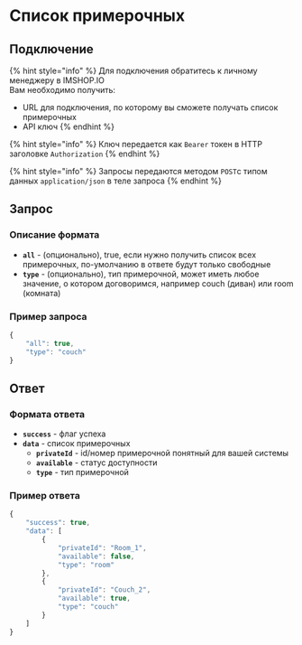 # Список примерочных

## Подключение

{% hint style="info" %}
Для подключения обратитесь к личному менеджеру в IMSHOP.IO  
Вам необходимо получить:

* URL для подключения, по которому вы сможете получать список примерочных
* API ключ
{% endhint %}

{% hint style="info" %}
Ключ передается как `Bearer` токен в HTTP заголовке `Authorization`
{% endhint %}

{% hint style="info" %}
Запросы передаются методом `POST`c типом данных `application/json` в теле запроса 
{% endhint %}

## Запрос

### Описание формата

* **`all`** - \(опционально\), true, если нужно получить список всех примерочных, по-умолчанию в ответе будут только свободные
* **`type`** - \(опционально\), тип примерочной, может иметь любое значение, о котором договоримся, например couch \(диван\) или room \(комната\)

### Пример запроса

```javascript
{
    "all": true,
    "type": "couch"
}
```

## Ответ

### Формата ответа

* **`success`** - флаг успеха
* **`data`** - список примерочных 
  * **`privateId`** - id/номер примерочной понятный для вашей системы
  * **`available`** - статус доступности
  * **`type`** - тип примерочной

### Пример ответа

```javascript
{
    "success": true,
    "data": [
        {
            "privateId": "Room_1",
            "available": false,
            "type": "room"
        },
        {
            "privateId": "Couch_2",
            "available": true,
            "type": "couch"
        }
    ]
}
```

